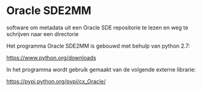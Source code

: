 # Oracle SDE2MM
software om metadata uit een Oracle SDE repositorie te lezen en weg te schrijven naar een directorie

Het programma Oracle SDE2MM is gebouwd met behulp van python 2.7:

https://www.python.org/downloads


In het programma wordt gebruik gemaakt van de volgende externe librarie:

https://pypi.python.org/pypi/cx_Oracle/
